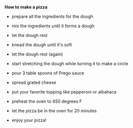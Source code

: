 **How to make a pizza**

- prepare all the ingredients for the dough

- mix the ingredients until it forms a dough

- let the dough rest

- knead the dough until it's soft

- let the dough rest (again)

- start stretching the dough while turning it to make a circle

- pour 3 table spoons of Prego sauce

- spread grated cheese

- put your favorite topping like pepperoni or albahaca

- preheat the oven to 450 degrees F

- let the pizza be in the oven for 20 minutes

- enjoy your pizza!

